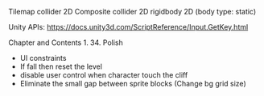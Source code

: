 Tilemap collider 2D
Composite collider 2D
rigidbody 2D (body type: static)

Unity APIs: https://docs.unity3d.com/ScriptReference/Input.GetKey.html

Chapter and Contents
1.
34. Polish
+ UI constraints
+ If fall then reset the level
+ disable user control when character touch the cliff
+ Eliminate the small gap between sprite blocks (Change bg grid size)

